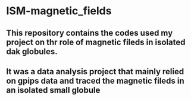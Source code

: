 # ISM-magnetic_fields
## This repository contains the codes used my project on thr role of magnetic fileds in isolated dak globules.
## It was a data analysis project that mainly relied on gpips data and traced the magnetic fileds in an isolated small globule
